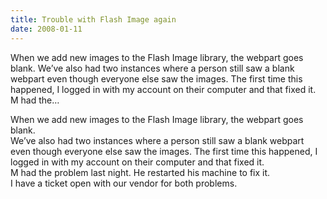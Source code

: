 ```yaml
---
title: Trouble with Flash Image again
date: 2008-01-11
---
```


When we add new images to the Flash Image library, the webpart goes blank. We’ve also had two instances where a person still saw a blank webpart even though everyone else saw the images. The first time this happened, I logged in with my account on their computer and that fixed it. M had the…


<!-- end -->

<div>When we add new images to the Flash Image library, the webpart goes  blank.</div>
<div> </div>
<div>We’ve also had two instances where a person still saw a blank webpart even  though everyone else saw the images.  The first time this happened, I logged in  with my account on their computer and that fixed it.</div>
<div>M had the problem last night.  He restarted his machine to fix it.</div>
<div> </div>
<div>I have a ticket open with our vendor for both problems.</div>


